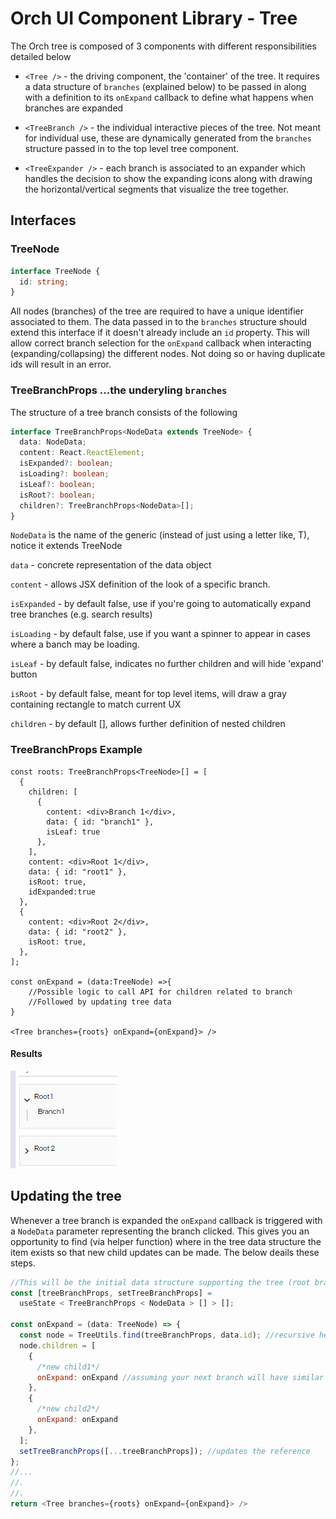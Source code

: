 # Orch UI Component Library - Tree

The Orch tree is composed of 3 components with different responsibilities detailed below

- `<Tree />` - the driving component, the 'container' of the tree. It requires a data structure of `branches` (explained below) to be passed in along with a definition to its `onExpand` callback to define what happens when branches are expanded

- `<TreeBranch />` - the individual interactive pieces of the tree. Not meant for individual use, these are dynamically generated from the `branches` structure passed in to the top level tree component.

- `<TreeExpander />` - each branch is associated to an expander which handles the decision to show the expanding icons along with drawing the horizontal/vertical segments that visualize the tree together.

## Interfaces

### TreeNode

```ts
interface TreeNode {
  id: string;
}
```

All nodes (branches) of the tree are required to have a unique identifier associated to them. The data passed in to the `branches` structure should extend this interface if it doesn't already include an `id` property. This will allow correct branch selection for the `onExpand` callback when interacting (expanding/collapsing) the different nodes. Not doing so or having duplicate ids will result in an error.

### TreeBranchProps ...the underyling `branches`

The structure of a tree branch consists of the following

```ts
interface TreeBranchProps<NodeData extends TreeNode> {
  data: NodeData;
  content: React.ReactElement;
  isExpanded?: boolean;
  isLoading?: boolean;
  isLeaf?: boolean;
  isRoot?: boolean;
  children?: TreeBranchProps<NodeData>[];
}
```

`NodeData` is the name of the generic (instead of just using a letter like, T), notice it extends TreeNode

`data` - concrete representation of the data object

`content` - allows JSX definition of the look of a specific branch.

`isExpanded` - by default false, use if you're going to automatically expand tree branches (e.g. search results)

`isLoading` - by default false, use if you want a spinner to appear in cases where a banch may be loading.

`isLeaf` - by default false, indicates no further children and will hide 'expand' button

`isRoot` - by default false, meant for top level items, will draw a gray containing rectangle to match current UX

`children` - by default [], allows further definition of nested children

### TreeBranchProps Example

```tsx
const roots: TreeBranchProps<TreeNode>[] = [
  {
    children: [
      {
        content: <div>Branch 1</div>,
        data: { id: "branch1" },
        isLeaf: true
      },
    ],
    content: <div>Root 1</div>,
    data: { id: "root1" },
    isRoot: true,
    idExpanded:true
  },
  {
    content: <div>Root 2</div>,
    data: { id: "root2" },
    isRoot: true,
  },
];

const onExpand = (data:TreeNode) =>{
    //Possible logic to call API for children related to branch
    //Followed by updating tree data
}

<Tree branches={roots} onExpand={onExpand}> />
```

#### Results

![Alt text](../../../assets/minimalTree.png "Minimal tree")

## Updating the tree

Whenever a tree branch is expanded the `onExpand` callback is triggered with a `NodeData` parameter representing the branch clicked. This gives you an opportunity to find (via helper function) where in the tree data structure the item exists so that new child updates can be made. The below deails these steps.

```js
//This will be the initial data structure supporting the tree (root branches should be set here)
const [treeBranchProps, setTreeBranchProps] =
  useState < TreeBranchProps < NodeData > [] > [];

const onExpand = (data: TreeNode) => {
  const node = TreeUtils.find(treeBranchProps, data.id); //recursive helper to find its data
  node.children = [
    {
      /*new child1*/
      onExpand: onExpand //assuming your next branch will have similar expansion logic you will need to have the new child point to this method
    },
    {
      /*new child2*/
      onExpand: onExpand
    },
  ];
  setTreeBranchProps([...treeBranchProps]); //updates the reference
};
//...
//.
//.
return <Tree branches={roots} onExpand={onExpand}> />
```

